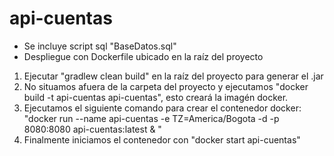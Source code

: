 # api-cuentas
- Se incluye script sql "BaseDatos.sql"
- Despliegue con Dockerfile ubicado en la raíz del proyecto
1. Ejecutar "gradlew clean build" en la raíz del proyecto para generar el .jar
2. No situamos afuera de la carpeta del proyecto y ejecutamos "docker build -t api-cuentas api-cuentas", esto creará la imagén docker.
3. Ejecutamos el siguiente comando para crear el contenedor docker: "docker run --name api-cuentas -e TZ=America/Bogota -d -p 8080:8080 api-cuentas:latest &
   "
4. Finalmente iniciamos el contenedor con "docker start api-cuentas"
